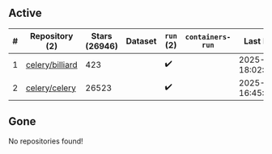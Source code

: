 ## Active
| # | Repository (2) | Stars (26946) | Dataset | `run` (2) | `containers-run` | Last Modified |
| --- | --- | --- | --- | --- | --- | --- |
| 1 | [celery/billiard](https://github.com/celery/billiard) | 423 |  | :heavy_check_mark: |  | 2025-05-13 18:02:18+00:00 |
| 2 | [celery/celery](https://github.com/celery/celery) | 26523 |  | :heavy_check_mark: |  | 2025-06-02 16:45:35+00:00 |

## Gone
No repositories found!
